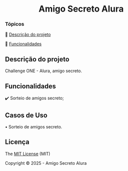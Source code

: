 <div align="center">
  <h1 align="center">
    Amigo Secreto Alura
    <br />
  </h1>
</div>

### Tópicos 

:small_blue_diamond: [Descrição do projeto](#descrição-do-projeto)

:small_blue_diamond: [Funcionalidades](#funcionalidades)


## Descrição do projeto 

<p align="justify">
  Challenge ONE - Alura, amigo secreto. 
</p>

## Funcionalidades

:heavy_check_mark: Sorteio de amigos secreto;  


## Casos de Uso

 • Sorteio de amigos secreto.

## Licença 

The [MIT License]() (MIT)

Copyright :copyright: 2025 - Amigo Secreto Alura
